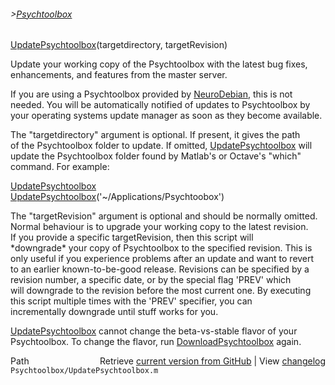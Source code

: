 ###### >[Psychtoolbox](Psychtoolbox)

[UpdatePsychtoolbox](UpdatePsychtoolbox)(targetdirectory, targetRevision)  
  
Update your working copy of the Psychtoolbox with the latest bug fixes,  
enhancements, and features from the master server.  
  
If you are using a Psychtoolbox provided by [NeuroDebian](NeuroDebian), this is not  
needed. You will be automatically notified of updates to Psychtoolbox by  
your operating systems update manager as soon as they become available.  
  
The "targetdirectory" argument is optional. If present, it gives the path  
of the Psychtoolbox folder to update. If omitted, [UpdatePsychtoolbox](UpdatePsychtoolbox) will  
update the Psychtoolbox folder found by Matlab's or Octave's "which"  
command. For example:  
  
[UpdatePsychtoolbox](UpdatePsychtoolbox)  
[UpdatePsychtoolbox](UpdatePsychtoolbox)('~/Applications/Psychtoobox')  
  
The "targetRevision" argument is optional and should be normally omitted.  
Normal behaviour is to upgrade your working copy to the latest revision.  
If you provide a specific targetRevision, then this script will  
\*downgrade\* your copy of Psychtoolbox to the specified revision. This is  
only useful if you experience problems after an update and want to revert  
to an earlier known-to-be-good release. Revisions can be specified by a  
revision number, a specific date, or by the special flag 'PREV' which  
will downgrade to the revision before the most current one. By executing  
this script multiple times with the 'PREV' specifier, you can  
incrementally downgrade until stuff works for you.  
  
[UpdatePsychtoolbox](UpdatePsychtoolbox) cannot change the beta-vs-stable flavor of your  
Psychtoolbox. To change the flavor, run [DownloadPsychtoolbox](DownloadPsychtoolbox) again.  
  




<div class="code_header" style="text-align:right;">
  <span style="float:left;">Path&nbsp;&nbsp;</span> <span class="counter">Retrieve <a href=
  "https://raw.github.com/Psychtoolbox-3/Psychtoolbox-3/beta/Psychtoolbox/UpdatePsychtoolbox.m">current version from GitHub</a> | View <a href=
  "https://github.com/Psychtoolbox-3/Psychtoolbox-3/commits/beta/Psychtoolbox/UpdatePsychtoolbox.m">changelog</a></span>
</div>
<div class="code">
  <code>Psychtoolbox/UpdatePsychtoolbox.m</code>
</div>

